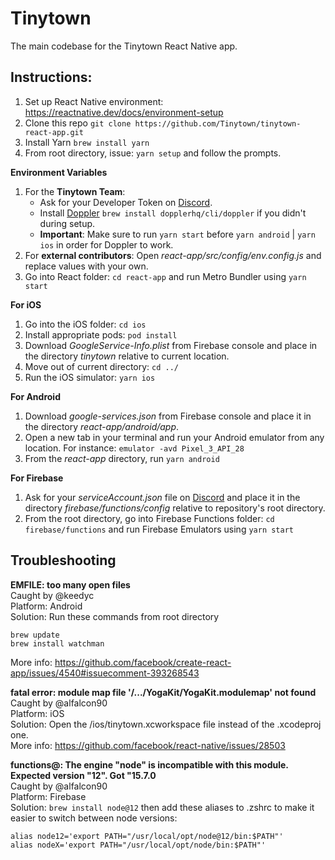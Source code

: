 # Tinytown
The main codebase for the Tinytown React Native app.

## Instructions:

1. Set up React Native environment: https://reactnative.dev/docs/environment-setup
2. Clone this repo `git clone https://github.com/Tinytown/tinytown-react-app.git`
3. Install Yarn `brew install yarn`
4. From root directory, issue: `yarn setup` and follow the prompts.

**Environment Variables**
1. For the **Tinytown Team**:
    - Ask for your Developer Token on [Discord](https://ttown.app/discord).
    - Install [Doppler](https://doppler.com/) `brew install dopplerhq/cli/doppler` if you didn't during setup.
    - **Important**: Make sure to run `yarn start` before `yarn android` | `yarn ios` in order for Doppler to work.
2. For **external contributors**: Open _react-app/src/config/env.config.js_ and replace values with your own.
3. Go into React folder: `cd react-app` and run Metro Bundler using `yarn start`

**For iOS**
1. Go into the iOS folder: `cd ios`
2. Install appropriate pods: `pod install`
3. Download _GoogleService-Info.plist_ from Firebase console and place in the directory _tinytown_ relative to current location.
3. Move out of current directory: `cd ../`
4. Run the iOS simulator: `yarn ios`

**For Android**
1. Download _google-services.json_ from Firebase console and place it in the directory _react-app/android/app_.
2. Open a new tab in your terminal and run your Android emulator from any location. For instance: `emulator -avd Pixel_3_API_28`
3. From the _react-app_ directory, run `yarn android`

**For Firebase**
1. Ask for your _serviceAccount.json_ file on [Discord](https://ttown.app/discord) and place it in the directory _firebase/functions/config_ relative to repository's root directory.
2. From the root directory, go into Firebase Functions folder: `cd firebase/functions` and run Firebase Emulators using `yarn start`

## Troubleshooting
**EMFILE: too many open files**\
Caught by @keedyc\
Platform: Android\
Solution: Run these commands from root directory
```
brew update
brew install watchman
```
More info: https://github.com/facebook/create-react-app/issues/4540#issuecomment-393268543

**fatal error: module map file '/.../YogaKit/YogaKit.modulemap' not found**\
Caught by @alfalcon90\
Platform: iOS\
Solution: Open the /ios/tinytown.xcworkspace file instead of the .xcodeproj one.\
More info: https://github.com/facebook/react-native/issues/28503

**functions@: The engine "node" is incompatible with this module. Expected version "12". Got "15.7.0**\
Caught by @alfalcon90\
Platform: Firebase\
Solution: `brew install node@12` then add these aliases to .zshrc to make it easier to switch between node versions:
```
alias node12='export PATH="/usr/local/opt/node@12/bin:$PATH"'
alias nodeX='export PATH="/usr/local/opt/node/bin:$PATH"'
```